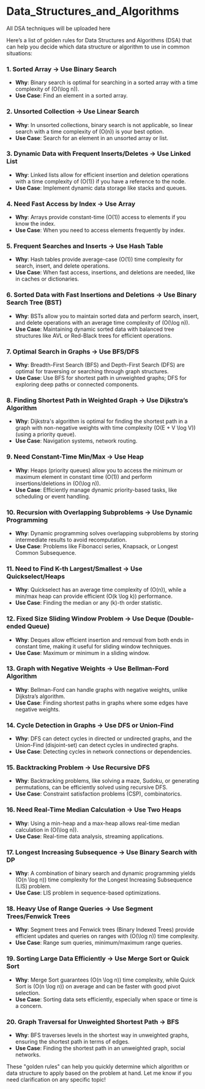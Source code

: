 # Data_Structures_and_Algorithms
All DSA techniques will be uploaded here 

Here’s a list of golden rules for Data Structures and Algorithms (DSA) that can help you decide which data structure or algorithm to use in common situations:

### 1. **Sorted Array → Use Binary Search**
   - **Why**: Binary search is optimal for searching in a sorted array with a time complexity of \(O(\log n)\).
   - **Use Case**: Find an element in a sorted array.

### 2. **Unsorted Collection → Use Linear Search**
   - **Why**: In unsorted collections, binary search is not applicable, so linear search with a time complexity of \(O(n)\) is your best option.
   - **Use Case**: Search for an element in an unsorted array or list.

### 3. **Dynamic Data with Frequent Inserts/Deletes → Use Linked List**
   - **Why**: Linked lists allow for efficient insertion and deletion operations with a time complexity of \(O(1)\) if you have a reference to the node.
   - **Use Case**: Implement dynamic data storage like stacks and queues.

### 4. **Need Fast Access by Index → Use Array**
   - **Why**: Arrays provide constant-time \(O(1)\) access to elements if you know the index.
   - **Use Case**: When you need to access elements frequently by index.

### 5. **Frequent Searches and Inserts → Use Hash Table**
   - **Why**: Hash tables provide average-case \(O(1)\) time complexity for search, insert, and delete operations.
   - **Use Case**: When fast access, insertions, and deletions are needed, like in caches or dictionaries.

### 6. **Sorted Data with Fast Insertions and Deletions → Use Binary Search Tree (BST)**
   - **Why**: BSTs allow you to maintain sorted data and perform search, insert, and delete operations with an average time complexity of \(O(\log n)\).
   - **Use Case**: Maintaining dynamic sorted data with balanced tree structures like AVL or Red-Black trees for efficient operations.

### 7. **Optimal Search in Graphs → Use BFS/DFS**
   - **Why**: Breadth-First Search (BFS) and Depth-First Search (DFS) are optimal for traversing or searching through graph structures.
   - **Use Case**: Use BFS for shortest path in unweighted graphs; DFS for exploring deep paths or connected components.

### 8. **Finding Shortest Path in Weighted Graph → Use Dijkstra’s Algorithm**
   - **Why**: Dijkstra's algorithm is optimal for finding the shortest path in a graph with non-negative weights with time complexity \(O(E + V \log V)\) (using a priority queue).
   - **Use Case**: Navigation systems, network routing.

### 9. **Need Constant-Time Min/Max → Use Heap**
   - **Why**: Heaps (priority queues) allow you to access the minimum or maximum element in constant time \(O(1)\) and perform insertions/deletions in \(O(\log n)\).
   - **Use Case**: Efficiently manage dynamic priority-based tasks, like scheduling or event handling.

### 10. **Recursion with Overlapping Subproblems → Use Dynamic Programming**
   - **Why**: Dynamic programming solves overlapping subproblems by storing intermediate results to avoid recomputation.
   - **Use Case**: Problems like Fibonacci series, Knapsack, or Longest Common Subsequence.

### 11. **Need to Find K-th Largest/Smallest → Use Quickselect/Heaps**
   - **Why**: Quickselect has an average time complexity of \(O(n)\), while a min/max heap can provide efficient \(O(k \log k)\) performance.
   - **Use Case**: Finding the median or any \(k\)-th order statistic.

### 12. **Fixed Size Sliding Window Problem → Use Deque (Double-ended Queue)**
   - **Why**: Deques allow efficient insertion and removal from both ends in constant time, making it useful for sliding window techniques.
   - **Use Case**: Maximum or minimum in a sliding window.

### 13. **Graph with Negative Weights → Use Bellman-Ford Algorithm**
   - **Why**: Bellman-Ford can handle graphs with negative weights, unlike Dijkstra’s algorithm.
   - **Use Case**: Finding shortest paths in graphs where some edges have negative weights.

### 14. **Cycle Detection in Graphs → Use DFS or Union-Find**
   - **Why**: DFS can detect cycles in directed or undirected graphs, and the Union-Find (disjoint-set) can detect cycles in undirected graphs.
   - **Use Case**: Detecting cycles in network connections or dependencies.

### 15. **Backtracking Problem → Use Recursive DFS**
   - **Why**: Backtracking problems, like solving a maze, Sudoku, or generating permutations, can be efficiently solved using recursive DFS.
   - **Use Case**: Constraint satisfaction problems (CSP), combinatorics.

### 16. **Need Real-Time Median Calculation → Use Two Heaps**
   - **Why**: Using a min-heap and a max-heap allows real-time median calculation in \(O(\log n)\).
   - **Use Case**: Real-time data analysis, streaming applications.

### 17. **Longest Increasing Subsequence → Use Binary Search with DP**
   - **Why**: A combination of binary search and dynamic programming yields \(O(n \log n)\) time complexity for the Longest Increasing Subsequence (LIS) problem.
   - **Use Case**: LIS problem in sequence-based optimizations.

### 18. **Heavy Use of Range Queries → Use Segment Trees/Fenwick Trees**
   - **Why**: Segment trees and Fenwick trees (Binary Indexed Trees) provide efficient updates and queries on ranges with \(O(\log n)\) time complexity.
   - **Use Case**: Range sum queries, minimum/maximum range queries.

### 19. **Sorting Large Data Efficiently → Use Merge Sort or Quick Sort**
   - **Why**: Merge Sort guarantees \(O(n \log n)\) time complexity, while Quick Sort is \(O(n \log n)\) on average and can be faster with good pivot selection.
   - **Use Case**: Sorting data sets efficiently, especially when space or time is a concern.

### 20. **Graph Traversal for Unweighted Shortest Path → BFS**
   - **Why**: BFS traverses levels in the shortest way in unweighted graphs, ensuring the shortest path in terms of edges.
   - **Use Case**: Finding the shortest path in an unweighted graph, social networks.

These "golden rules" can help you quickly determine which algorithm or data structure to apply based on the problem at hand. Let me know if you need clarification on any specific topic!
